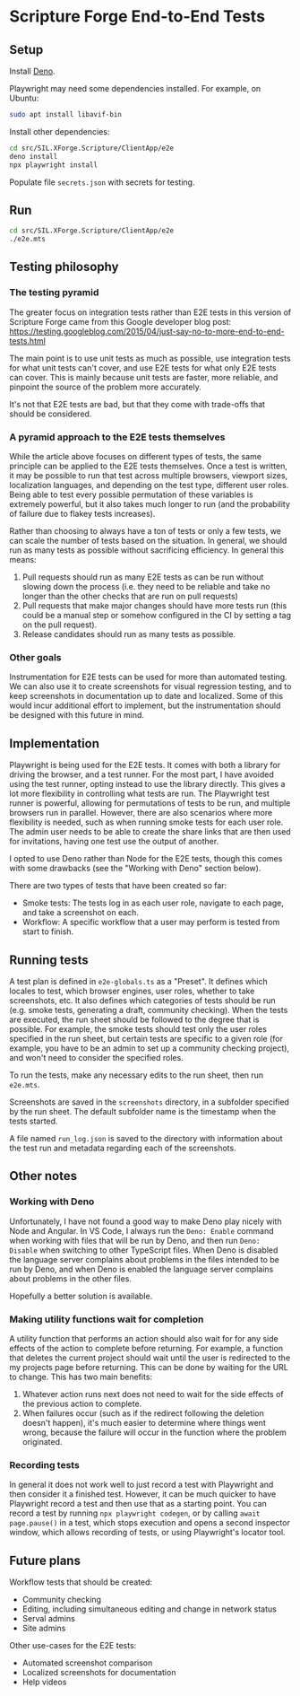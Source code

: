 # Scripture Forge End-to-End Tests

## Setup

Install [Deno](https://deno.com/).

Playwright may need some dependencies installed. For example, on Ubuntu:

```bash
sudo apt install libavif-bin
```

Install other dependencies:

```bash
cd src/SIL.XForge.Scripture/ClientApp/e2e
deno install
npx playwright install
```

Populate file `secrets.json` with secrets for testing.

## Run

```bash
cd src/SIL.XForge.Scripture/ClientApp/e2e
./e2e.mts
```

## Testing philosophy

### The testing pyramid

The greater focus on integration tests rather than E2E tests in this version of Scripture Forge came from this Google
developer blog post: https://testing.googleblog.com/2015/04/just-say-no-to-more-end-to-end-tests.html

The main point is to use unit tests as much as possible, use integration tests for what unit tests can't cover, and use
E2E tests for what only E2E tests can cover. This is mainly because unit tests are faster, more reliable, and pinpoint
the source of the problem more accurately.

It's not that E2E tests are bad, but that they come with trade-offs that should be considered.

### A pyramid approach to the E2E tests themselves

While the article above focuses on different types of tests, the same principle can be applied to the E2E tests
themselves. Once a test is written, it may be possible to run that test across multiple browsers, viewport sizes,
localization languages, and depending on the test type, different user roles. Being able to test every possible
permutation of these variables is extremely powerful, but it also takes much longer to run (and the probability of
failure due to flakey tests increases).

Rather than choosing to always have a ton of tests or only a few tests, we can scale the number of tests based on the
situation. In general, we should run as many tests as possible without sacrificing efficiency. In general this means:

1. Pull requests should run as many E2E tests as can be run without slowing down the process (i.e. they need to be
   reliable and take no longer than the other checks that are run on pull requests)
2. Pull requests that make major changes should have more tests run (this could be a manual step or somehow configured
   in the CI by setting a tag on the pull request).
3. Release candidates should run as many tests as possible.

### Other goals

Instrumentation for E2E tests can be used for more than automated testing. We can also use it to create screenshots for
visual regression testing, and to keep screenshots in documentation up to date and localized. Some of this would incur
additional effort to implement, but the instrumentation should be designed with this future in mind.

## Implementation

Playwright is being used for the E2E tests. It comes with both a library for driving the browser, and a test runner. For
the most part, I have avoided using the test runner, opting instead to use the library directly. This gives a lot more
flexibility in controlling what tests are run. The Playwright test runner is powerful, allowing for permutations of
tests to be run, and multiple browsers run in parallel. However, there are also scenarios where more flexibility is
needed, such as when running smoke tests for each user role. The admin user needs to be able to create the share links
that are then used for invitations, having one test use the output of another.

I opted to use Deno rather than Node for the E2E tests, though this comes with some drawbacks (see the "Working with
Deno" section below).

There are two types of tests that have been created so far:

- Smoke tests: The tests log in as each user role, navigate to each page, and take a screenshot on each.
- Workflow: A specific workflow that a user may perform is tested from start to finish.

## Running tests

A test plan is defined in `e2e-globals.ts` as a "Preset". It defines which locales to test, which browser engines,
user roles, whether to take screenshots, etc. It also defines which categories of tests should be run (e.g. smoke tests,
generating a draft, community checking). When the tests are executed, the run sheet should be followed to the degree
that is possible. For example, the smoke tests should test only the user roles specified in the run sheet, but
certain tests are specific to a given role (for example, you have to be an admin to set up a community checking
project), and won't need to consider the specified roles.

To run the tests, make any necessary edits to the run sheet, then run `e2e.mts`.

Screenshots are saved in the `screenshots` directory, in a subfolder specified by the run sheet. The default subfolder
name is the timestamp when the tests started.

A file named `run_log.json` is saved to the directory with information about the test run and metadata regarding each of
the screenshots.

## Other notes

### Working with Deno

Unfortunately, I have not found a good way to make Deno play nicely with Node and Angular. In VS Code, I always run the
`Deno: Enable` command when working with files that will be run by Deno, and then run `Deno: Disable` when switching to
other TypeScript files. When Deno is disabled the language server complains about problems in the files intended to be
run by Deno, and when Deno is enabled the language server complains about problems in the other files.

Hopefully a better solution is available.

### Making utility functions wait for completion

A utility function that performs an action should also wait for for any side effects of the action to complete before
returning. For example, a function that deletes the current project should wait until the user is redirected to the my
projects page before returning. This can be done by waiting for the URL to change. This has two main benefits:

1. Whatever action runs next does not need to wait for the side effects of the previous action to complete.
2. When failures occur (such as if the redirect following the deletion doesn't happen), it's much easier to determine
   where things went wrong, because the failure will occur in the function where the problem originated.

### Recording tests

In general it does not work well to just record a test with Playwright and then consider it a finished test. However, it
can be much quicker to have Playwright record a test and then use that as a starting point. You can record a test by
running `npx playwright codegen`, or by calling `await page.pause()` in a test, which stops execution and opens a second
inspector window, which allows recording of tests, or using Playwright's locator tool.

## Future plans

Workflow tests that should be created:

- Community checking
- Editing, including simultaneous editing and change in network status
- Serval admins
- Site admins

Other use-cases for the E2E tests:

- Automated screenshot comparison
- Localized screenshots for documentation
- Help videos

